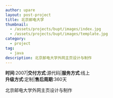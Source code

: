 ```yaml
---
author: upare
layout: post-project
title: 北京邮电大学
thumbnail:
  - /assets/projects/bupt/images/index.jpg
  - /assets/projects/bupt/images/template.jpg
category:
  - project
tag:
  - java
description: 北京邮电大学外网主页设计与制作
---
```

**时间**:2007|**交付方式**:源代码|**服务方式**:线上  
**升级方式**:定制|**售后周期**:360天

北京邮电大学外网主页设计与制作

